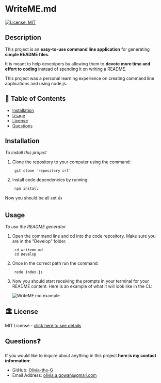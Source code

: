 # WriteME.md
[![License: MIT](https://img.shields.io/badge/License-MIT-yellow?style=flat-square&link=https%3A%2F%2Fopensource.org%2Flicense%2Fmit%2F)](https://opensource.org/license/mit/)

## Description

This project is an **easy-to-use command line application** for generating **simple README files**. 

It is meant to help deveolpers by allowing them to **devote more time and effort to coding** instead of spending it on writing a README. 

This project was a personal learning experience on creating command line applications and using node.js. 


## 📘 Table of Contents

- [Installation](#installation)
- [Usage](#usage)
- [License](#license)
- [Questions](#questions)

## Installation

*To install this project*

1. Clone the repository to your computer using the command:

        git clone 'repository url'


2. Install code dependencies by running:

        npm install

Now you should be all set 👍


## Usage

*To use the README generator*

1. Open the command line and cd into the code repository. Make sure you are in the "Develop" folder.

        cd writeme.md
        cd Develop

2. Once in the correct path run the command:

        node index.js

3. Now you should start receiving the prompts in your terminal for your README content. Here is an example of what it will look like in the CL:

    ![WriteME md example](https://github.com/Olivia-the-G/writeme.md/assets/130778807/2701f8d3-abe6-4c6f-9000-f870a553afd6)

## 🏛️ License

MIT License - [click here to see details](./LICENSE)

## Questions❓

If you would like to inquire about anything in this project **here is my contact information:**

- GitHub: [Olivia-the-G](https://github.com/Olivia-the-G)
- Email Address: olivia.a.gowan@gmail.com
